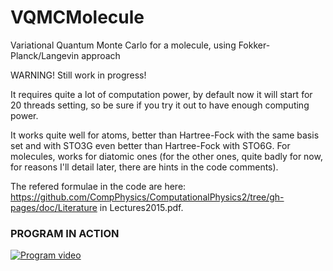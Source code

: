 # VQMCMolecule
Variational Quantum Monte Carlo for a molecule, using Fokker-Planck/Langevin approach


WARNING! Still work in progress!

It requires quite a lot of computation power, by default now it will start for 20 threads setting, so be sure if you try it out to have enough computing power.

It works quite well for atoms, better than Hartree-Fock with the same basis set and with STO3G even better than Hartree-Fock with STO6G.
For molecules, works for diatomic ones (for the other ones, quite badly for now, for reasons I'll detail later, there are hints in the code comments).

The refered formulae in the code are here: https://github.com/CompPhysics/ComputationalPhysics2/tree/gh-pages/doc/Literature in Lectures2015.pdf.

### PROGRAM IN ACTION

[![Program video](https://img.youtube.com/vi/Fxb7nTo_dkM/0.jpg)](https://youtu.be/Fxb7nTo_dkM)
